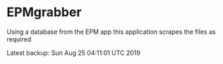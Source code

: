 # EPMgrabber
Using a database from the EPM app this application scrapes the files as required


Latest backup: Sun Aug 25 04:11:01 UTC 2019
